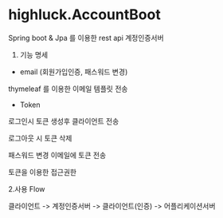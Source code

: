 # highluck.AccountBoot
Spring boot & Jpa 를 이용한 rest api 계정인증서버

1. 기능 명세

- email (회원가입인증, 패스워드 변경) 

thymeleaf 를 이용한 이메일 템플릿 전송 


- Token

로그인시 토큰 생성후 클라이언트 전송

로그아웃 시 토큰 삭제 

패스워드 변경 이메일에 토큰 전송 

토큰을 이용한 접근권한


2.사용 Flow 

클라이언트 -> 계정인증서버 -> 클라이언트(인증) -> 어플리케이션서버 
            

